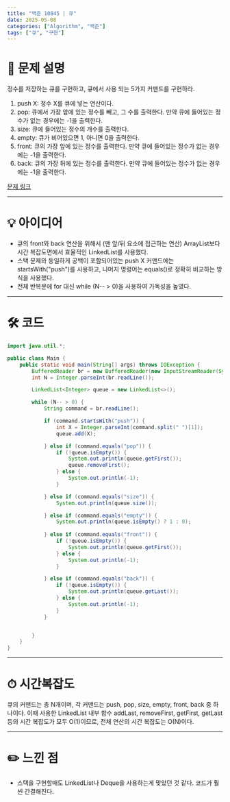 ```yaml
---
title: "백준 10845 | 큐"
date: 2025-05-08
categories: ["Algorithm", "백준"]
tags: ["큐", "구현"]
---
```


# 📝 문제 설명

정수를 저장하는 큐를 구현하고, 큐에서 사용 되는 5가지 커맨드를 구현하라.
1. push X: 정수 X를 큐에 넣는 연산이다.
2. pop: 큐에서 가장 앞에 있는 정수를 빼고, 그 수를 출력한다. 만약 큐에 들어있는 정수가 없는 경우에는 -1을 출력한다.
3. size: 큐에 들어있는 정수의 개수를 출력한다.
4. empty: 큐가 비어있으면 1, 아니면 0을 출력한다.
5. front: 큐의 가장 앞에 있는 정수를 출력한다. 만약 큐에 들어있는 정수가 없는 경우에는 -1을 출력한다.
6. back: 큐의 가장 뒤에 있는 정수를 출력한다. 만약 큐에 들어있는 정수가 없는 경우에는 -1을 출력한다.

[문제 링크](https://www.acmicpc.net/problem/10845)

---

# 💡 아이디어

- 큐의 front와 back 연산을 위해서 (맨 앞/뒤 요소에 접근하는 연산) ArrayList보다 시간 복잡도면에서 효율적인 LinkedList를 사용했다.
- 스택 문제와 동일하게 공백이 포함되어있는 push X 커맨드에는 startsWith("push")를 사용하고, 나머지 명령어는 equals()로 정확히 비교하는 방식을 사용했다.
- 전체 반복문에 for 대신 while (N-- > 0)을 사용하여 가독성을 높였다.

---

# 🛠 코드

```java
import java.util.*;

public class Main {
    public static void main(String[] args) throws IOException {
        BufferedReader br = new BufferedReader(new InputStreamReader(System.in));
        int N = Integer.parseInt(br.readLine());

        LinkedList<Integer> queue = new LinkedList<>();

        while (N-- > 0) {
            String command = br.readLine();

            if (command.startsWith("push")) {
                int X = Integer.parseInt(command.split(" ")[1]);
                queue.add(X);

            } else if (command.equals("pop")) {
                if (!queue.isEmpty()) {
                    System.out.println(queue.getFirst());
                    queue.removeFirst();
                } else {
                    System.out.println(-1);
                }

            } else if (command.equals("size")) {
                System.out.println(queue.size());

            } else if (command.equals("empty")) {
                System.out.println(queue.isEmpty() ? 1 : 0);
                
            } else if (command.equals("front")) {
                if (!queue.isEmpty()) {
                    System.out.println(queue.getFirst());
                } else {
                    System.out.println(-1);
                }

            } else if (command.equals("back")) {
                if (!queue.isEmpty()) {
                    System.out.println(queue.getLast());
                } else {
                    System.out.println(-1);
                }
            }


        }
    }
}
```

---

# ⏱ 시간복잡도
큐의 커맨드는 총 N개이며, 각 커맨드는 push, pop, size, empty, front, back 중 하나이다. 이때 사용한 LinkedList 내부 함수 addLast, removeFirst, getFirst, getLast 등의 시간 복잡도가 모두 O(1)이므로, 전체 연산의 시간 복잡도는 O(N)이다.

---

# ✏️ 느낀 점

- 스택을 구현할때도 LinkedList나 Deque을 사용하는게 맞았던 것 같다. 코드가 훨씬 간결해진다.
